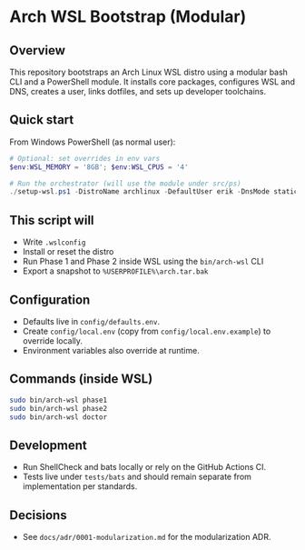 # Arch WSL Bootstrap (Modular)

## Overview

This repository bootstraps an Arch Linux WSL distro using a modular bash CLI and a PowerShell module. It installs core packages, configures WSL and DNS, creates a user, links dotfiles, and sets up developer toolchains.

## Quick start

 From Windows PowerShell (as normal user):

```powershell
# Optional: set overrides in env vars
$env:WSL_MEMORY = '8GB'; $env:WSL_CPUS = '4'

# Run the orchestrator (will use the module under src/ps)
./setup-wsl.ps1 -DistroName archlinux -DefaultUser erik -DnsMode static -SwapGB 4 -Force
```

## This script will

- Write `.wslconfig`
- Install or reset the distro
- Run Phase 1 and Phase 2 inside WSL using the `bin/arch-wsl` CLI
- Export a snapshot to `%USERPROFILE%\arch.tar.bak`

## Configuration

- Defaults live in `config/defaults.env`.
- Create `config/local.env` (copy from `config/local.env.example`) to override locally.
- Environment variables also override at runtime.

## Commands (inside WSL)

```bash
sudo bin/arch-wsl phase1
sudo bin/arch-wsl phase2
sudo bin/arch-wsl doctor
```

## Development

- Run ShellCheck and bats locally or rely on the GitHub Actions CI.
- Tests live under `tests/bats` and should remain separate from implementation per standards.

## Decisions

- See `docs/adr/0001-modularization.md` for the modularization ADR.
